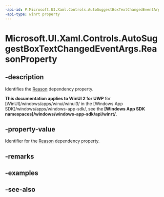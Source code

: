 ```yaml
---
-api-id: P:Microsoft.UI.Xaml.Controls.AutoSuggestBoxTextChangedEventArgs.ReasonProperty
-api-type: winrt property
---
```


<!-- Property syntax
public Windows.UI.Xaml.DependencyProperty ReasonProperty { get; }
-->

# Microsoft.UI.Xaml.Controls.AutoSuggestBoxTextChangedEventArgs.ReasonProperty

## -description
Identifies the [Reason](autosuggestboxtextchangedeventargs_reason.md) dependency property.

**This documentation applies to WinUI 2 for UWP** for [WinUI]/windows/apps/winui/winui3/ in the [Windows App SDK]/windows/apps/windows-app-sdk/, see the **[Windows App SDK namespaces]/windows/windows-app-sdk/api/winrt/**.

## -property-value
Identifier for the [Reason](autosuggestboxtextchangedeventargs_reason.md) dependency property.

## -remarks

## -examples

## -see-also
